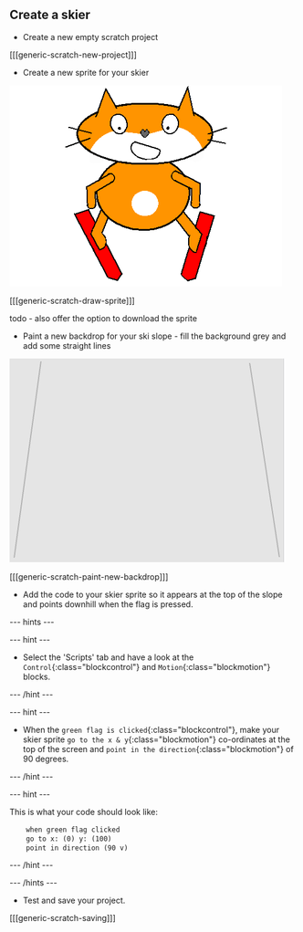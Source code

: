 ## Create a skier

+ Create a new empty scratch project

[[[generic-scratch-new-project]]]

+ Create a new sprite for your skier

![skier sprite](images/skier_sprite.png)

[[[generic-scratch-draw-sprite]]]

todo - also offer the option to download the sprite

+ Paint a new backdrop for your ski slope - fill the background grey and add some straight lines

![ski slope backdrop](images/backdrop.png)

[[[generic-scratch-paint-new-backdrop]]]

+ Add the code to your skier sprite so it appears at the top of the slope and points downhill when the flag is pressed.

--- hints ---

--- hint ---

+ Select the 'Scripts' tab and have a look at the `Control`{:class="blockcontrol"} and `Motion`{:class="blockmotion"} blocks.

--- /hint ---

--- hint ---

+ When the `green flag is clicked`{:class="blockcontrol"}, make your skier sprite `go to the x & y`{:class="blockmotion"} co-ordinates at the top of the screen and `point in the direction`{:class="blockmotion"} of 90 degrees.

--- /hint ---

--- hint ---

This is what your code should look like:

```blocks
	when green flag clicked
	go to x: (0) y: (100)
	point in direction (90 v)
```

--- /hint ---

--- /hints ---

+ Test and save your project.

[[[generic-scratch-saving]]]

